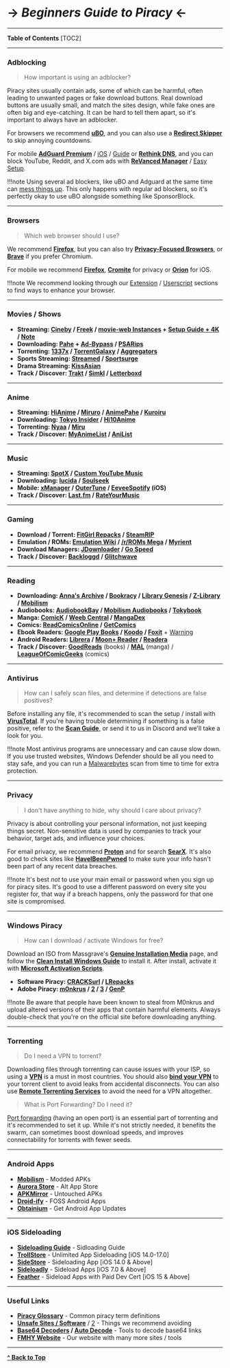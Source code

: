 # -> ***Beginners Guide to Piracy*** <-

***
**Table of Contents**
[TOC2]

***

### Adblocking

> How important is using an adblocker?

Piracy sites usually contain ads, some of which can be harmful, often leading to unwanted pages or fake download buttons. Real download buttons are usually small, and match the sites design, while fake ones are often big and eye-catching. It can be hard to tell them apart, so it's important to always have an adblocker.

For browsers we recommend **[uBO](https://github.com/gorhill/uBlock)**, and you can also use a **[Redirect Skipper](https://fmhy.net/internet-tools#redirect-bypass)** to skip annoying countdowns.

For mobile **[AdGuard Premium](https://rentry.co/FMHYBase64#adguard-premium)** / [iOS](https://adguard.com/en/adguard-ios/overview.html) / [Guide](https://ios.cfw.guide/sideloading-apps/) or **[Rethink DNS](https://rethinkdns.com/app)**, and you can block YouTube, Reddit, and X.com ads with **[ReVanced Manager](https://github.com/revanced/revanced-manager)** / [Easy Setup](https://rentry.co/revanced-auto-update).

!!!note Using several ad blockers, like uBO and Adguard at the same time can [mess things up](https://x.com/gorhill/status/1033706103782170625). This only happens with regular ad blockers, so it's perfectly okay to use uBO alongside something like SponsorBlock.

***

### Browsers

> Which web browser should I use?

We recommend **[Firefox](https://www.mozilla.org/en-US/firefox/new/)**, but you can also try **[Privacy-Focused Browsers](https://www.reddit.com/r/FREEMEDIAHECKYEAH/wiki/adblock-vpn-privacy/#wiki_.25B7_browser_privacy)**, or **[Brave](https://brave.com/)** if you prefer Chromium.

For mobile we recommend **[Firefox](https://www.mozilla.org/en-US/firefox/browsers/mobile/android/)**, **[Cromite](https://github.com/uazo/cromite)** for privacy or **[Orion](https://kagi.com/orion/)** for iOS.

!!!note We recommend looking through our [Extension](https://www.reddit.com/r/FREEMEDIAHECKYEAH/wiki/internet-tools#wiki_.25B7_browser_extensions) / [Userscript](https://www.reddit.com/r/FREEMEDIAHECKYEAH/wiki/internet-tools#wiki_.25B7_userscripts) sections to find ways to enhance your browser.

***

### Movies / Shows

* **Streaming: [Cineby](https://www.cineby.app/) / [Freek](https://freek.to/) / [movie-web Instances](https://erynith.github.io/movie-web-instances/) + [Setup Guide + 4K](https://vimeo.com/1059834885/c3ab398d42) / [Note](https://github.com/fmhy/FMHY/wiki/FMHY%E2%80%90Notes.md#movie-web-extension)**
* **Downloading: [Pahe](https://pahe.ink/) + [Ad-Bypass](https://greasyfork.org/en/scripts/443277) / [PSARips](https://psa.wf/)**
* **Torrenting: [1337x](https://1337x.to/movie-library/1/) / [TorrentGalaxy](https://torrentgalaxy.to/torrents.php?parent_cat=Movies) / [Aggregators](https://www.reddit.com/r/FREEMEDIAHECKYEAH/wiki/torrent/#wiki_.25B7_aggregators)**
* **Sports Streaming: [Streamed](https://streamed.su/) / [Sportsurge](https://v2.sportsurge.net/home4/)**
* **Drama Streaming: [KissAsian](https://kissasian.video/)**
* **Track / Discover: [Trakt](https://trakt.tv/) / [Simkl](https://simkl.com/) / [Letterboxd](https://letterboxd.com/)**

***

### Anime

* **Streaming: [HiAnime](https://hianime.to/) / [Miruro](https://www.miruro.com/) / [AnimePahe](https://animepahe.ru/) / [Kuroiru](https://kuroiru.co/)**
* **Downloading: [Tokyo Insider](https://www.tokyoinsider.com/) / [Hi10Anime](https://hi10anime.com/)**
* **Torrenting: [Nyaa](https://nyaa.si/) / [Miru](https://miru.watch/)**
* **Track / Discover: [MyAnimeList](https://myanimelist.net/) / [AniList](https://anilist.co/)**

***

### Music

* **Streaming: [SpotX](https://github.com/SpotX-Official/SpotX) / [Custom YouTube Music](https://th-ch.github.io/youtube-music/)**
* **Downloading: [lucida](https://lucida.to/) / [Soulseek](https://slsknet.org/)**
* **Mobile: [xManager](https://www.xmanagerapp.com/) / [OuterTune](https://github.com/DD3Boh/OuterTune) / [EeveeSpotify](https://github.com/whoeevee/EeveeSpotify) (iOS)**
* **Track / Discover: [Last.fm](https://www.last.fm/home) / [RateYourMusic](https://rateyourmusic.com/)**

***

### Gaming

* **Download / Torrent: [FitGirl Repacks](https://fitgirl-repacks.site/) / [SteamRIP](https://steamrip.com/)**
* **Emulation / ROMs: [Emulation Wiki](https://emulation.gametechwiki.com/index.php/Main_Page) / [/r/ROMs Mega](https://r-roms.github.io/) / [Myrient](https://rentry.co/FMHYBase64#myrient)**
* **Download Managers: [JDownloader](https://jdownloader.org/jdownloader2) / [Go Speed](https://gopeed.com/)**
* **Track / Discover: [Backloggd](https://www.backloggd.com/) / [Glitchwave](https://glitchwave.com/)**

***

### Reading

* **Downloading: [Anna's Archive](https://annas-archive.org/) / [Bookracy](https://bookracy.ru) / [Library Genesis](https://libgen.is) / [Z-Library](https://z-lib.gs/) / [Mobilism](https://forum.mobilism.org)**
* **Audiobooks: [AudiobookBay](https://audiobookbay.lu/) / [Mobilism Audiobooks](https://forum.mobilism.org/viewforum.php?f=124) / [Tokybook](https://tokybook.com/)**
* **Manga: [ComicK](https://comick.io/) / [Weeb Central](https://weebcentral.com/) / [MangaDex](https://mangadex.org/)**
* **Comics: [ReadComicsOnline](https://readcomiconline.li/) / [GetComics](https://getcomics.org/)**
* **Ebook Readers: [Google Play Books](https://play.google.com/books) / [Koodo](https://www.koodoreader.com/) / [Foxit](https://www.foxit.com/pdf-reader/)** + [Warning](https://github.com/fmhy/FMHY/wiki/FMHY%E2%80%90Notes.md#foxit-warning)
* **Android Readers: [Librera](https://librera.mobi/) / [Moon+ Reader](https://www.moondownload.com/) / [Readera](https://play.google.com/store/apps/details?id=org.readera)**
* **Track / Discover: [GoodReads](https://www.goodreads.com/)** (books) / **[MAL](https://myanimelist.net/)** (manga) / **[LeagueOfComicGeeks](https://leagueofcomicgeeks.com/)** (comics)

***

### Antivirus

> How can I safely scan files, and determine if detections are false positives?

Before installing any file, it's recommended to scan the setup / install with **[VirusTotal](https://www.virustotal.com/)**. If you're having trouble determining if something is a false positive, refer to the **[Scan Guide](https://rentry.co/VTGuide)**, or send it to us in Discord and we'll take a look for you.

!!!note Most antivirus programs are unnecessary and can cause slow down. If you use trusted websites, Windows Defender should be all you need to stay safe, and you can run a [Malwarebytes](https://www.malwarebytes.com/) scan from time to time for extra protection.

***

### Privacy

> I don't have anything to hide, why should I care about privacy?

Privacy is about controlling your personal information, not just keeping things secret. Non-sensitive data is used by companies to track your behavior, target ads, and influence your choices.

For email privacy, we recommend **[Proton](https://proton.me/mail)** and for search **[SearX](https://searx.nixnet.services/)**. It's also good to check sites like **[HaveIBeenPwned](https://haveibeenpwned.com/Passwords)** to make sure your info hasn't been part of any recent data breaches.

!!!note It's best *not* to use your main email or password when you sign up for piracy sites. It's good to use a different password on every site you register for, that way if a breach happens, only the password for that one site is compromised.

***

### Windows Piracy

> How can I download / activate Windows for free?

Download an ISO from Massgrave's **[Genuine Installation Media](https://massgrave.dev/genuine-installation-media)** page, and follow the **[Clean Install Windows Guide](https://gravesoft.dev/clean_install_windows)** to install it. After install, activate it with **[Microsoft Activation Scripts](https://massgrave.dev/)**.

* **Software Piracy: [CRACKSurl](https://cracksurl.com/) / [LRepacks](https://lrepacks.net/)**
* **Adobe Piracy: [m0nkrus](https://w16.monkrus.ws/) / [2](https://vk.com/monkrus) / [3](https://monkrus.dvuzu.com/) / [GenP](https://www.reddit.com/r/GenP/wiki/redditgenpguides/)**

!!!note Be aware that people have been known to steal from M0nkrus and upload altered versions of their apps that contain harmful elements. Always double-check that you're on the official site before downloading anything.

***

### Torrenting

> Do I need a VPN to torrent?

Downloading files through torrenting can cause issues with your ISP, so using a **[VPN](https://www.reddit.com/r/FREEMEDIAHECKYEAH/wiki/adblock-vpn-privacy#wiki_.25BA_vpn)** is a must in most countries. You should also **[bind your VPN](https://redd.it/ssy8vv)** to your torrent client to avoid leaks from accidental disconnects. You can also use **[Remote Torrenting Services](https://www.reddit.com/r/FREEMEDIAHECKYEAH/wiki/torrent#wiki_.25B7_remote_torrenting)** to avoid the need for a VPN altogether.

> What is Port Forwarding? Do I need it?

[Port forwarding](https://rentry.org/the-piracy-glossary#torrenting-terms) (having an open port) is an essential part of torrenting and it's recommended to set it up. While it's not strictly needed, it benefits the swarm, can sometimes boost download speeds, and improves connectability for torrents with fewer seeds.

***

### Android Apps

* **[Mobilism](https://forum.mobilism.org/viewforum.php?f=398)** - Modded APKs
* **[Aurora Store](https://auroraoss.com/)** - Alt App Store
* **[APKMirror](https://www.apkmirror.com/)** - Untouched APKs
* **[Droid-ify](https://github.com/Droid-ify/client)** - FOSS Android Apps
* **[Obtainium](https://github.com/ImranR98/Obtainium/)** - Get Android App Updates

***

### iOS Sideloading

* **[Sideloading Guide](https://ios.cfw.guide/sideloading-apps/)** - Sidloading Guide
* **[TrollStore](https://github.com/opa334/TrollStore)** - Unlimited App Sideloading [iOS 14.0-17.0]
* **[SideStore](https://sidestore.io/)** - Sideloading App [iOS 14.0 & Above]
* **[Sideloadly](https://sideloadly.io/)** - Sideload Apps [iOS 7.0 & Above]
* **[Feather](https://github.com/khcrysalis/Feather)** - Sideload Apps with Paid Dev Cert [iOS 15 & Above]

***

### Useful Links

* **[Piracy Glossary](https://rentry.org/the-piracy-glossary)** - Common piracy term definitions
* **[Unsafe Sites / Software](https://fmhy.net/unsafesites)** / [2](https://redd.it/10bh0h9) - Things we recommend avoiding
* **[Base64 Decoders](https://fmhy.net/text-tools#encode-decode) / [Auto Decode](https://greasyfork.org/en/scripts/485772)** - Tools to decode base64 links
* **[FMHY Website](https://fmhy.net/)** - Our website with many more sites / tools

***

**[^ Back to Top](#beginners-guide-to-piracy)**

